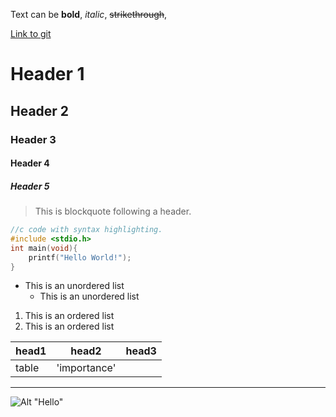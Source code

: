 Text can be **bold**, _italic_, ~~strikethrough~~,

[Link to git](http://github.com)

# Header 1
## Header 2
### Header 3
#### Header 4
##### Header 5

> This is blockquote following a header.


```c
//c code with syntax highlighting.
#include <stdio.h>
int main(void){
	printf("Hello World!");
}
```

* This is an unordered list
	* This is an unordered list


1. This is an ordered list
2. This is an ordered list


|head1  |head2       |head3  |
|:------|------------|-------|
|table  |'importance'|       |


***
![Alt "Hello"](http://guides.github.com/activities/hello-world/branching.png)
